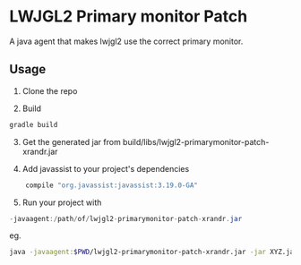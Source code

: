 # LWJGL2 Primary monitor Patch

A java agent that makes lwjgl2 use the correct primary monitor.

## Usage

1. Clone the repo

2. Build
```bash
gradle build 
```

3. Get the generated jar from build/libs/lwjgl2-primarymonitor-patch-xrandr.jar

4. Add javassist to your project's dependencies

```gradle
	compile "org.javassist:javassist:3.19.0-GA"
```

5. Run your project with 
```java
-javaagent:/path/of/lwjgl2-primarymonitor-patch-xrandr.jar
```


eg. 

```bash
java -javaagent:$PWD/lwjgl2-primarymonitor-patch-xrandr.jar -jar XYZ.jar
 ```
